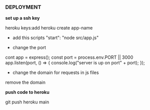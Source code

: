 ### DEPLOYMENT

**set up a ssh key**

heroku keys:add
heroku create app-name

- add this scripts 
"start": "node src/app.js"


- change the port 

cont app = express();
const port = process.env.PORT || 3000
app.listen(port, () => {
  console.log("server is up on port" + port);
});

- change the domain for requests in js files

remove the domain

**push code to heroku**

 git push heroku main